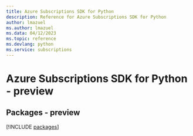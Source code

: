 ```yaml
---
title: Azure Subscriptions SDK for Python
description: Reference for Azure Subscriptions SDK for Python
author: lmazuel
ms.author: lmazuel
ms.data: 04/12/2023
ms.topic: reference
ms.devlang: python
ms.service: subscriptions
---
```

# Azure Subscriptions SDK for Python - preview
## Packages - preview
[!INCLUDE [packages](subscriptions-index.md)]